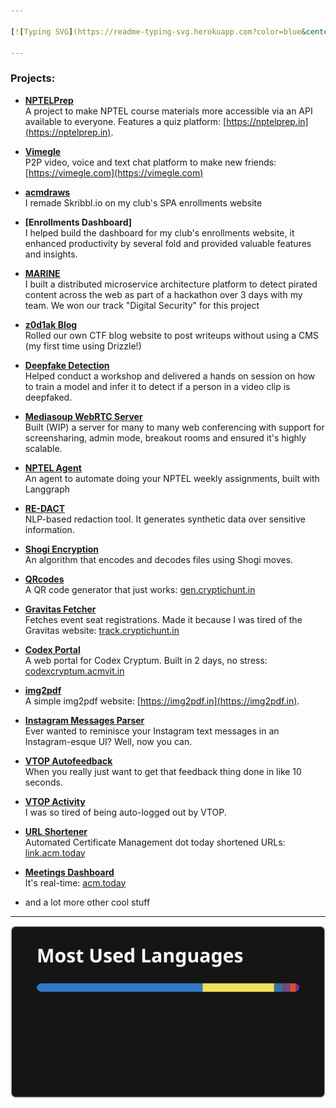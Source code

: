 ```yaml
---

[![Typing SVG](https://readme-typing-svg.herokuapp.com?color=blue&center=true&multiline=true&width=900&size=40&lines=hey,+i+do+tech+for+fun+++++++++++)](https://github.com/theg1239)

---
```


### Projects:

- **[NPTELPrep](https://github.com/theg1239/nptel-api)**  
  A project to make NPTEL course materials more accessible via an API available to everyone. Features a quiz platform: [https://nptelprep.in](https://nptelprep.in).

- **[Vimegle](https://github.com/theg1239/vimegle-web)**  
  P2P video, voice and text chat platform to make new friends: [https://vimegle.com](https://vimegle.com)

- **[acmdraws](https://github.com/theg1239/acmdraws-backend)**  
  I remade Skribbl.io on my club's SPA enrollments website

- **[Enrollments Dashboard]**  
  I helped build the dashboard for my club's enrollments website, it enhanced productivity by several fold and provided valuable features and insights.

- **[MARINE](https://github.com/MARINE-AI/MARINE)**  
  I built a distributed microservice architecture platform to detect pirated content across the web as part of a hackathon over 3 days with my team.
  We won our track "Digital Security" for this project

- **[z0d1ak Blog](https://github.com/theg1239/z0d1ak)**  
  Rolled our own CTF blog website to post writeups without using a CMS (my first time using Drizzle!)

- **[Deepfake Detection](https://github.com/ACM-VIT/QualityWeek_DeepfakeDetection)**  
  Helped conduct a workshop and delivered a hands on session on how to train a model and infer it to detect if a person in a video clip is deepfaked.

- **[Mediasoup WebRTC Server](https://github.com/theg1239/mediasoup)**  
  Built (WIP) a server for many to many web conferencing with support for screensharing, admin mode, breakout rooms and ensured it's highly scalable.

- **[NPTEL Agent](https://github.com/theg1239/nptel-agent)**  
  An agent to automate doing your NPTEL weekly assignments, built with Langgraph

- **[RE-DACT](https://github.com/theg1239/RE-DACT)**  
  NLP-based redaction tool. It generates synthetic data over sensitive information.

- **[Shogi Encryption](https://github.com/theg1239/shogiencryption)**  
  An algorithm that encodes and decodes files using Shogi moves.

- **[QRcodes](https://github.com/theg1239/QRcodes)**  
  A QR code generator that just works: [gen.cryptichunt.in](https://gen.cryptichunt.in)

- **[Gravitas Fetcher](https://github.com/theg1239/gravitas-fetcher)**  
  Fetches event seat registrations. Made it because I was tired of the Gravitas website: [track.cryptichunt.in](https://track.cryptichunt.in)

- **[Codex Portal](https://github.com/theg1239/codex-portal)**  
  A web portal for Codex Cryptum. Built in 2 days, no stress: [codexcryptum.acmvit.in](https://codexcryptum.acmvit.in)

- **[img2pdf](https://github.com/theg1239/img2pdf)**  
  A simple img2pdf website: [https://img2pdf.in](https://img2pdf.in).

- **[Instagram Messages Parser](https://github.com/theg1239/instagram-messages-parser)**  
  Ever wanted to reminisce your Instagram text messages in an Instagram-esque UI? Well, now you can.

- **[VTOP Autofeedback](https://github.com/theg1239/VTOP-autofeedback)**  
  When you really just want to get that feedback thing done in like 10 seconds.

- **[VTOP Activity](https://github.com/theg1239/VTOP-activity)**  
  I was so tired of being auto-logged out by VTOP.

- **[URL Shortener](https://github.com/theg1239/url-shortener)**  
  Automated Certificate Management dot today shortened URLs: [link.acm.today](https://link.acm.today)

- **[Meetings Dashboard](https://github.com/theg1239/meeting-dashboard)**  
  It's real-time: [acm.today](https://acm.today)

- and a lot more other cool stuff

---

![GitHub Stats](./stats.svg)
